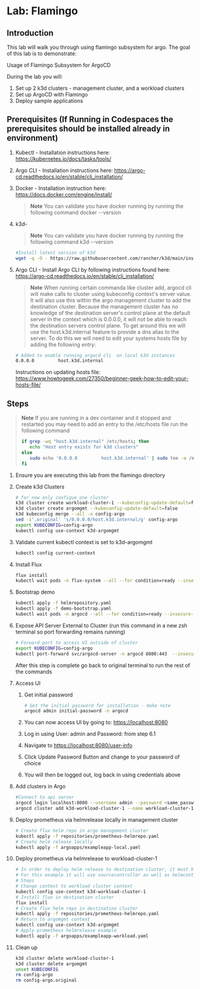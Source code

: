 # Lab: Flamingo

## Introduction

This lab will walk you through using flamingo subsystem for argo.  The goal of this lab is to demonstrate:

Usage of Flamingo Subsystem for ArgoCD

During the lab you will:

1. Set up 2 k3d clusters - management cluster, and a workload clusters
2. Set up ArgoCD with Flamingo
3. Deploy sample applications

## Prerequisites (If Running in Codespaces the prerequisites should be installed already in environment)

1. Kubectl - Installation instructions here: <https://kubernetes.io/docs/tasks/tools/>
2. Argo CLI - Installation instructions here: <https://argo-cd.readthedocs.io/en/stable/cli_installation/>
3. Docker - Installation instruction here: <https://docs.docker.com/engine/install/>
   > **Note**
   > You can validate you have docker running by running the following command
   > docker --version
4. k3d-
   > **Note**
   > You can validate you have docker running by running the following command
   > k3d --version

    ``` bash
    #Install latest version of k3d
    wget -q -O - https://raw.githubusercontent.com/rancher/k3d/main/install.sh | sudo bash
    ```

5. Argo CLI - Install Argo CLI by following instructions found here: <https://argo-cd.readthedocs.io/en/stable/cli_installation/>
   > **Note**
   > When running certain commanda like cluster add, argocd cli will make calls to cluster using kubeconfig context's server value.  It will also use this within the argo management cluster to add the destination cluster.  Because the management cluster has no knowledge of the destination server's control plane at the default server in the context which is 0.0.0.0, it will not be able to reach the destination servers control plane.  To get around this we will use the host.k3d.internal feature to provide a dns alias to the server.  To do this we will need to edit your systems hosts file by adding the following entry:  

   ``` bash
   # Added to enable running argocd cli  on local k3d instances
   0.0.0.0         host.k3d.internal
   ```

   Instructions on updating hosts file: <https://www.howtogeek.com/27350/beginner-geek-how-to-edit-your-hosts-file/>

## Steps

> **Note**
> If you are running in a dev container and it stopped and restarted you may need to add an entry to the /etc/hosts file run the following command
>
> ``` bash
> if grep -wq "host.k3d.internal" /etc/hosts; then 
>    echo "Host entry exists for k3d clusters" 
> else 
>    sudo echo '0.0.0.0         host.k3d.internal' | sudo tee -a /etc/hosts
> fi
> ```

1. Ensure you are executing this lab from the flamingo directory

2. Create k3d Clusters

    ``` bash
    # for now only configue one cluster
    k3d cluster create workload-cluster-1 --kubeconfig-update-default=false
    k3d cluster create argomgmt --kubeconfig-update-default=false
    k3d kubeconfig merge --all -o config-argo
    sed -i'.original' 's/0.0.0.0/host.k3d.internal/g' config-argo
    export KUBECONFIG=config-argo
    kubectl config use-context k3d-argomgmt 
    ```

3. Validate current kubectl context is set to k3d-argomgmt

    ``` bash
    kubectl config current-context
    ```

4. Install Flux

    ``` bash
    flux install
    kubectl wait pods -n flux-system --all --for condition=ready --insecure-skip-tls-verify
    ```

5. Bootstrap demo

    ``` bash
    kubectl apply -f helmrepository.yaml
    kubectl apply -f demo-bootstrap.yaml
    kubectl wait pods -n argocd --all --for condition=ready --insecure-skip-tls-verify
    ```

6. Expose API Server External to Cluster (run this command in a new zsh terminal so port forwarding remains running)

    ``` bash
    # Forward port to access UI outside of cluster
    export KUBECONFIG=config-argo
    kubectl port-forward svc/argocd-server -n argocd 8080:443  --insecure-skip-tls-verify
    ```

    After this step is complete go back to original terminal to run the rest of the commands

7. Access UI

    1. Get initial password

        ``` bash
        # Get the initial password for installation - make note
        argocd admin initial-password -n argocd
        ````

    2. You can now access UI by going to: <https://localhost:8080>
    3. Log in using User: admin and Password: from step 6.1
    4. Navigate to <https://localhost:8080/user-info>
    5. Click Update Password Button and change to your password of choice
    6. You will then be logged out, log back in using credentials above

8. Add clusters in Argo

    ``` bash
    #Connect to api server 
    argocd login localhost:8080 --username admin --password <same_password_used_in_ui>
    argocd cluster add k3d-workload-cluster-1 --name workload-cluster-1 --insecure
    ```

9. Deploy prometheus via helmrelease locally in management cluster

    ``` bash
    # Create flux helm repo in argo management cluster
    kubectl apply -f repositories/prometheus-helmrepo.yaml
    # Create helm release locally
    kubectl apply -f argoapps/exampleapp-local.yaml
    ```

10. Deploy prometheus via helmrelease to workload-cluster-1

    ``` bash
    # In order to deploy helm release to destination cluster, it must have the flux controllers running locally
    # For this example it will use sourcecontroller as well as helmcontroller
    # Steps
    # Change context to workload cluster context 
    kubectl config use-context k3d-workload-cluster-1
    # Install flux in destination cluster
    flux install
    # Create flux helm repo in destinatino cluster
    kubectl apply -f repositories/prometheus-helmrepo.yaml
    # Return to argomgmt context
    kubectl config use-context k3d-argomgmt
    # Apply prometheus helmrelease example
    kubectl apply -f argoapps/exampleapp-workload.yaml
    ```

11. Clean up

    ``` bash
    k3d cluster delete workload-cluster-1
    k3d cluster delete argomgmt
    unset KUBECONFIG
    rm config-argo
    rm config-argo.original
    ```
